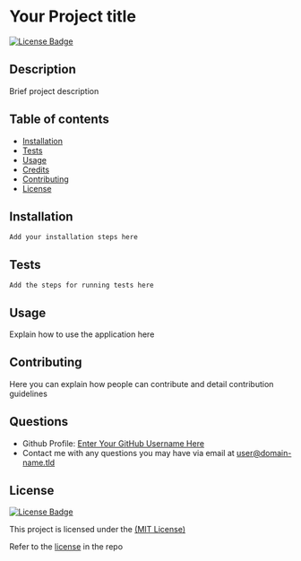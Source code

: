 # Your Project title

[![License Badge](https://img.shields.io/badge/License-MIT-green.svg)](https://choosealicense.com/licenses/mit/)

## Description
Brief project description

## Table of contents
- [Installation](#installation)
- [Tests](#tests)
- [Usage](#usage)
- [Credits](#credits)
- [Contributing](#contributing)
- [License](#license)

## Installation
```Add your installation steps here```

## Tests
```Add the steps for running tests here```

## Usage
Explain how to use the application here

## Contributing
Here you can explain how people can contribute and detail contribution guidelines

## Questions
- Github Profile: [Enter Your GitHub Username Here](https://github.com/Enter%20Your%20GitHub%20Username%20Here)
- Contact me with any questions you may have via email at [user@domain-name.tld](mailto:user@domain-name.tld)

## License
[![License Badge](https://img.shields.io/badge/License-MIT-green.svg)](https://choosealicense.com/licenses/mit/)

This project is licensed under the [(MIT License)](https://choosealicense.com/licenses/mit/)

Refer to the [license](LICENSE) in the repo
